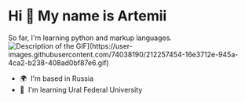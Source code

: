 Hi 👋 My name is Artemii
========================

So far, I'm learning python and markup languages.
<img src="[./images/yourgif.gif" alt="Description of the GIF](https://user-images.githubusercontent.com/74038190/212257454-16e3712e-945a-4ca2-b238-408ad0bf87e6.gif)">
* 🌍  I'm based in Russia
* 🧠  I'm learning Ural Federal University
